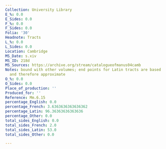 ```yaml
---
Collection: University Library
E_%: 0.0
E_Sides: 0.0
F_%: 0.0
F_Sides: 0.0
Folia: '30'
Headnote: Tracts
L_%: 0.0
L_Sides: 0.0
Location: Cambridge
MS_Date: s.xiv
MS_ID: 218d
MS_Sources: https://archive.org/stream/catalogueofmanus04camb
Notes: bound with other volumes; end points for Latin tracts are based on James' entries
  and therefore approximate
O_%: 0.0
O_Sides: 0.0
Place_of_production: ''
Produced_for: ''
Reference: Mm.6.15
percentage_English: 0.0
percentage_French: 3.6363636363636362
percentage_Latin: 96.36363636363636
percentage_Other: 0.0
total_sides_English: 0.0
total_sides_French: 2.0
total_sides_Latin: 53.0
total_sides_Other: 0.0

---
```

